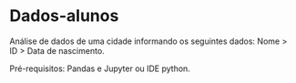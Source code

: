 # Dados-alunos

Análise de dados de uma cidade informando os seguintes dados: Nome > ID > Data de nascimento.

Pré-requisitos: Pandas e Jupyter ou IDE python.
